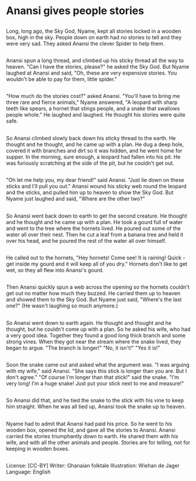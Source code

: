 # Anansi gives people stories

##
Long, long ago, the Sky God,
Nyame, kept all stories locked in a
wooden box, high in the sky.
People down on earth had no
stories to tell and they were very
sad.
They asked Anansi the clever Spider
to help them.

##
Anansi spun a long thread, and
climbed up his sticky thread all the
way to heaven.
"Can I have the stories, please?" he
asked the Sky God.
But Nyame laughed at Anansi and
said, "Oh, these are very expensive
stories. You wouldn't be able to pay
for them, little spider."

##
"How much do the stories cost?"
asked Anansi.
"You'll have to bring me three rare
and fierce animals," Nyame
answered, "A leopard with sharp
teeth like spears, a hornet that
stings people, and a snake that
swallows people whole."
He laughed and laughed. He
thought his stories were quite safe.

##
So Anansi climbed slowly back
down his sticky thread to the earth.
He thought and he thought, and he
came up with a plan.
He dug a deep hole, covered it with
branches and dirt so it was hidden,
and he went home for supper. In the
morning, sure enough, a leopard
had fallen into his pit. He was
furiously scratching at the side of
the pit, but he couldn't get out.

##
"Oh let me help you, my dear
friend!" said Anansi. "Just lie down
on these sticks and I'll pull you out."
Anansi wound his sticky web round
the leopard and the sticks, and
pulled him up to heaven to show
the Sky God.
But Nyame just laughed and said,
"Where are the other two?"

##
So Anansi went back down to earth
to get the second creature. He
thought and he thought and he
came up with a plan.
He took a gourd full of water and
went to the tree where the hornets
lived. He poured out some of the
water all over their nest. Then he
cut a leaf from a banana tree and
held it over his head, and he poured
the rest of the water all over
himself.

##
He called out to the hornets, "Hey
hornets! Come see! It is raining!
Quick - get inside my gourd and it
will keep all of you dry."
Hornets don't like to get wet, so
they all flew into Anansi's gourd.

##
Then Anansi quickly spun a web
across the opening so the hornets
couldn't get out no matter how
much they buzzed.
He carried them up to heaven and
showed them to the Sky God.
But Nyame just said, "Where's the
last one?" (He wasn't laughing so
much anymore.)

##
So Anansi went down to earth
again. He thought and thought and
he thought, but he couldn't come
up with a plan. So he asked his wife,
who had a very good idea.
Together they found a good long
thick branch and some strong vines.
When they got near the stream
where the snake lived, they began
to argue.
"The branch is longer!"
"No, it isn't!"
"Yes it is!"

##
Soon the snake came out and asked
what the argument was.
"I was arguing with my wife," said
Anansi. "She says this stick is
longer than you are. But I don't
agree."
"Of course I'm longer than that
stick!" said the snake.
"I'm very long! I'm a huge snake!
Just put your stick next to me and
measure!"

##
So Anansi did that, and he tied the
snake to the stick with his vine to
keep him straight.
When he was all tied up, Anansi
took the snake up to heaven.

##
Nyame had to admit that Anansi
had paid his price. So he went to his
wooden box, opened the lid, and
gave all the stories to Anansi.
Anansi carried the stories
triumphantly down to earth.
He shared them with his wife, and
with all the other animals and
people.
Stories are for telling, not for
keeping in wooden boxes.

##
License: [CC-BY]
Writer: Ghanaian folktale
Illustration: Wiehan de Jager
Language: English
